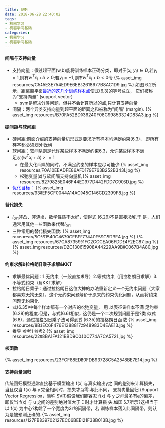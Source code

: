 ```yaml
---
title: SVM
date: 2018-06-28 22:40:02
tags: 
- 机器学习
- 机器学习基础
categories: 
- 机器学习
- 机器学习基础
---
```


#### 间隔与支持向量
- 支持向量：假设超平面(w,b)能将训练样本正确分类，即对于$(x_i,y_i)\in D$,若$y_i=1$,则有$w^Tx_i+b>0$;若$y_i=-1$,则有$w^Tx_i+b<0$令
  {% asset_img resources/C545E3E754ED9E6EB32618677B8AC1D9.jpg %}
  如图 6.2所示，距离超平面<font color='blue'>最近的这几个训练样本点</font>使式(6.3)的等号成立， 它们被称为"支持向量" (support vector)
  - svm是解决分类问题，但并不会计算所以的点,只计算支持向量
- 间隔：两个异类支持向量到超平面的距离之和被称为"间隔" (margin).
  {% asset_img resources/B70FA52BD036240F08C998533D4D83A3.jpg %}

#### 硬间距与软间距
- 硬间距:前面介绍的支持向量机形式是要求所有样本均满足约束(6.3)， 即所有样本都必须划分i丘确
- 软间距：软间隔则是允许某些样本不满足约束6.3，允许某些样本不满足:$y_i(w^Tx_i+b)>=1$
  - 在最大化间隔的同时，不满足约束的样本应尽可能少
  {% asset_img resources/F0A10EEADFE86AFD179E763B252B3431.jpg %}
  - 松弛变量($\varepsilon$)与软间隔支持向量机
  {% asset_img resources/8279825E046F44EC977D442FDD7C903D.jpg %}
- <font color='blue'>优化目标：</font>
  {% asset_img resources/938EF5CF0044A14AC045C146CD2399F8.jpg %}

#### 替代损失
- $l_{0/1}$非凸、非连续，数学性质不太好，使得式 (6.29)不易直接求解.于 是，人们通常用其他一些函数来代替$l_{0/1}$
- 三种常用的替代损失函数:
  {% asset_img resources/5C561540C4679CEBFF77440F59C5DBEA.jpg %}
  {% asset_img resources/67CA8735991FC2CCCEA06FDDE4F2EC87.jpg %}
  {% asset_img resources/D2C130615908A44229AA9B8C067B4A80.jpg %}

#### 约束求解&拉格朗日乘子求解&KKT
- 求解最优问题：1.无约束（一般直接求导）2.等式约束（用拉格朗日求解）3.不等式约束（用KKT求解）
- 拉格朗日乘子：通过拉格朗日这位大神的办法重新定义一个无约束问题（大家都喜欢无拘无束），这个无约束问题等价于原来的约束优化问题，从而将约束问题无约束化
- 式(6.35)中每个样本都有一个对应的松弛变量， 用 以表征该样本不满 足约束(6.28)的程度.但是，与式(6.6)相似，这仍是一个二次规划问题于是?类 似式 (6.8)，通过拉格朗日乘子法可得到式 (6.35)的拉格朗日函 数
  {% asset_img resources/8B3EC6F476E13888172948983D4EAE13.jpg %}
- 推导
  [参考1](https://www.jianshu.com/p/f4c7bc6c4ce2)
  [参考2](https://www.jianshu.com/p/bce3b2850406)
  {% asset_img resources/2208BA1FA121BBD9C040C774A7CA5721.jpg %}

#### 核函数
{% asset_img resources/23FCF88EDB0FDB93728C5A2548BE7E14.jpg %}

#### 支持向量回归
传统回归模型通常直接基于模型输出 f(x) 与真实输出y之 间的差别来计算损失，当且仅当 f(x) 与 y 完全相同时，损失才为零.与此不同， 支持向量回归 (Support Vector Regression，简称 SVR)假设我们能容忍 f(x) 与 y 之间最多有$\epsilon$的偏差，即仅当 f(x) 与 u 之间的差别绝对值大于 E 时才计算损 失.如国 6.7所示?这相当于以 f(x) 为中心?构建了一个宽度为$2\epsilon$的问隔带，若 训练样本落入此间隔带，则认为是被预测正确的.
{% asset_img resources/127FBB39702127EC06BEE121F38B013B.jpg %}
